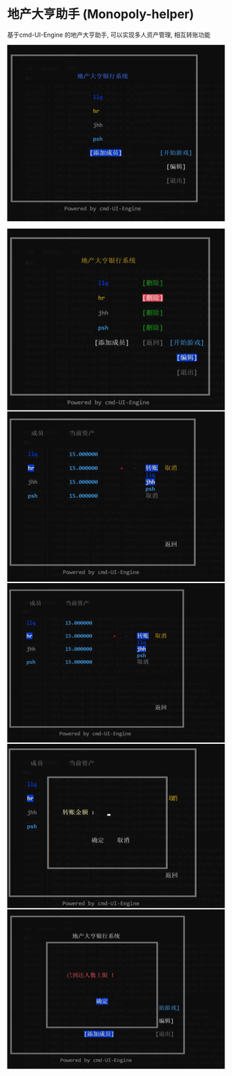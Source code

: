 # 地产大亨助手 (Monopoly-helper)

基于cmd-UI-Engine 的地产大亨助手, 可以实现多人资产管理, 相互转账功能
<br/>

![](https://github.com/ewoifuoi/Monopoly-helper/blob/main/IMG/1.jpg)

![](https://github.com/ewoifuoi/Monopoly-helper/blob/main/IMG/2.jpg)
![](https://github.com/ewoifuoi/Monopoly-helper/blob/main/IMG/3.jpg)
![](https://github.com/ewoifuoi/Monopoly-helper/blob/main/IMG/4.jpg)
![](https://github.com/ewoifuoi/Monopoly-helper/blob/main/IMG/5.jpg)
![](https://github.com/ewoifuoi/Monopoly-helper/blob/main/IMG/6.jpg)
